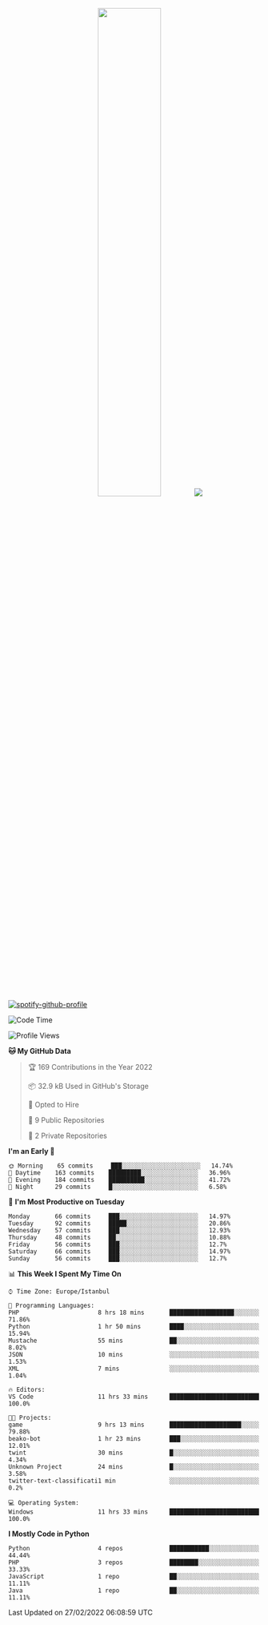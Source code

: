 <p align="center">
  <img height="50%" width="auto" src ="https://github-readme-stats.vercel.app/api/top-langs/?username=3nws&layout=compact&hide_border=true&theme=darcula&bg_color=00000000&langs_count=6&hide=jupyter%20notebook,tex,css,ejs,gherkin,mustache,shell,procfile">
  <img src ="https://github-readme-streak-stats.herokuapp.com?user=3nws&theme=darcula&hide_border=true&background=FFFFFF00">
  <br>
  <br>
</p>
  
[![spotify-github-profile](https://spotify-github-profile.vercel.app/api/view?uid=6ina68mkaqzvpogcq1v51dp37&cover_image=true&theme=novatorem&bar_color=ff0a0a&bar_color_cover=true)](https://spotify-github-profile.vercel.app/api/view?uid=6ina68mkaqzvpogcq1v51dp37&redirect=true)

<!--START_SECTION:waka-->
![Code Time](http://img.shields.io/badge/Code%20Time-29%20hrs%208%20mins-blue)

![Profile Views](http://img.shields.io/badge/Profile%20Views-10-blue)

**🐱 My GitHub Data** 

> 🏆 169 Contributions in the Year 2022
 > 
> 📦 32.9 kB Used in GitHub's Storage 
 > 
> 💼 Opted to Hire
 > 
> 📜 9 Public Repositories 
 > 
> 🔑 2 Private Repositories  
 > 
**I'm an Early 🐤** 

```text
🌞 Morning    65 commits     ███░░░░░░░░░░░░░░░░░░░░░░   14.74% 
🌆 Daytime    163 commits    █████████░░░░░░░░░░░░░░░░   36.96% 
🌃 Evening    184 commits    ██████████░░░░░░░░░░░░░░░   41.72% 
🌙 Night      29 commits     █░░░░░░░░░░░░░░░░░░░░░░░░   6.58%

```
📅 **I'm Most Productive on Tuesday** 

```text
Monday       66 commits     ███░░░░░░░░░░░░░░░░░░░░░░   14.97% 
Tuesday      92 commits     █████░░░░░░░░░░░░░░░░░░░░   20.86% 
Wednesday    57 commits     ███░░░░░░░░░░░░░░░░░░░░░░   12.93% 
Thursday     48 commits     ██░░░░░░░░░░░░░░░░░░░░░░░   10.88% 
Friday       56 commits     ███░░░░░░░░░░░░░░░░░░░░░░   12.7% 
Saturday     66 commits     ███░░░░░░░░░░░░░░░░░░░░░░   14.97% 
Sunday       56 commits     ███░░░░░░░░░░░░░░░░░░░░░░   12.7%

```


📊 **This Week I Spent My Time On** 

```text
⌚︎ Time Zone: Europe/Istanbul

💬 Programming Languages: 
PHP                      8 hrs 18 mins       ██████████████████░░░░░░░   71.86% 
Python                   1 hr 50 mins        ████░░░░░░░░░░░░░░░░░░░░░   15.94% 
Mustache                 55 mins             ██░░░░░░░░░░░░░░░░░░░░░░░   8.02% 
JSON                     10 mins             ░░░░░░░░░░░░░░░░░░░░░░░░░   1.53% 
XML                      7 mins              ░░░░░░░░░░░░░░░░░░░░░░░░░   1.04%

🔥 Editors: 
VS Code                  11 hrs 33 mins      █████████████████████████   100.0%

🐱‍💻 Projects: 
game                     9 hrs 13 mins       ████████████████████░░░░░   79.88% 
beako-bot                1 hr 23 mins        ███░░░░░░░░░░░░░░░░░░░░░░   12.01% 
twint                    30 mins             █░░░░░░░░░░░░░░░░░░░░░░░░   4.34% 
Unknown Project          24 mins             █░░░░░░░░░░░░░░░░░░░░░░░░   3.58% 
twitter-text-classificati1 min               ░░░░░░░░░░░░░░░░░░░░░░░░░   0.2%

💻 Operating System: 
Windows                  11 hrs 33 mins      █████████████████████████   100.0%

```

**I Mostly Code in Python** 

```text
Python                   4 repos             ███████████░░░░░░░░░░░░░░   44.44% 
PHP                      3 repos             ████████░░░░░░░░░░░░░░░░░   33.33% 
JavaScript               1 repo              ██░░░░░░░░░░░░░░░░░░░░░░░   11.11% 
Java                     1 repo              ██░░░░░░░░░░░░░░░░░░░░░░░   11.11%

```



 Last Updated on 27/02/2022 06:08:59 UTC
<!--END_SECTION:waka-->

<!--
**3nws/3nws** is a ✨ _special_ ✨ repository because its `README.md` (this file) appears on your GitHub profile.

Here are some ideas to get you started:

- 🔭 I’m currently working on ...
- 🌱 I’m currently learning ...
- 👯 I’m looking to collaborate on ...
- 🤔 I’m looking for help with ...
- 💬 Ask me about ...
- 📫 How to reach me: ...
- 😄 Pronouns: ...
- ⚡ Fun fact: ...
-->
